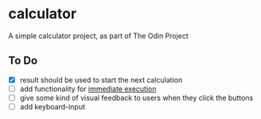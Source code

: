 # calculator
A simple calculator project, as part of The Odin Project

## To Do

- [x] result should be used to start the next calculation
- [ ] add functionality for [immediate execution](https://en.wikipedia.org/wiki/Calculator_input_methods)
- [ ] give some kind of visual feedback to users when they click the buttons
- [ ] add keyboard-input